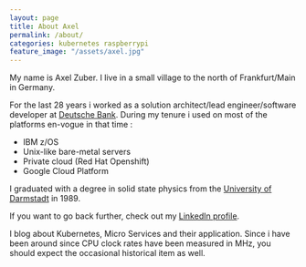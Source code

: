 ```yaml
---
layout: page
title: About Axel
permalink: /about/
categories: kubernetes raspberrypi
feature_image: "/assets/axel.jpg"
---
```

My name is Axel Zuber. I live in a small village to the north of Frankfurt/Main in Germany.

For the last 28 years i worked as a solution architect/lead engineer/software developer at [Deutsche Bank](https://www.db.com/). During my tenure i used on most of the platforms en-vogue in that time :
- IBM z/OS
- Unix-like bare-metal servers
- Private cloud (Red Hat Openshift)
- Google Cloud Platform

I graduated with a degree in solid state physics from the [University of Darmstadt](https://www.tu-darmstadt.de/index.en.jsp) in 1989.

If you want to go back further, check out my [LinkedIn profile](https://www.linkedin.com/in/axel-zuber/).

I blog about Kubernetes, Micro Services and their application. Since i have been around since CPU clock rates have been measured in MHz, you should expect the occasional historical item as well.